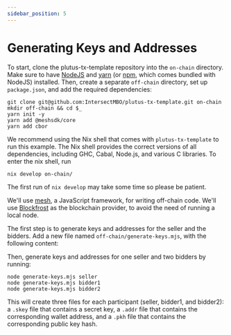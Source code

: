 ```yaml
---
sidebar_position: 5
---
```


# Generating Keys and Addresses

To start, clone the plutus-tx-template repository into the `on-chain` directory.
Make sure to have [NodeJS](https://nodejs.org/en) and [yarn](https://yarnpkg.com/) (or [npm](https://github.com/npm/cli), which comes bundled with NodeJS) installed. Then, create a separate `off-chain` directory, set up `package.json`, and add the required dependencies:

```
git clone git@github.com:IntersectMBO/plutus-tx-template.git on-chain
mkdir off-chain && cd $_
yarn init -y
yarn add @meshsdk/core
yarn add cbor
```

We recommend using the Nix shell that comes with `plutus-tx-template` to run this example.
The Nix shell provides the correct versions of all dependencies, including GHC, Cabal, Node.js, and various C libraries.
To enter the nix shell, run

```
nix develop on-chain/
```

The first run of `nix develop` may take some time so please be patient.

We'll use [mesh](https://meshjs.dev/), a JavaScript framework, for writing off-chain code.
We'll use [Blockfrost](https://blockfrost.io/) as the blockchain provider, to avoid the need of running a local node.

The first step is to generate keys and addresses for the seller and the bidders.
Add a new file named `off-chain/generate-keys.mjs`, with the following content:

<LiteralInclude file="generate-keys.mjs" language="javascript" title="generate-keys.mjs" />

Then, generate keys and addresses for one seller and two bidders by running:

```
node generate-keys.mjs seller
node generate-keys.mjs bidder1
node generate-keys.mjs bidder2
```

This will create three files for each participant (seller, bidder1, and bidder2): a `.skey` file that contains a secret key, a `.addr` file that contains the corresponding wallet address, and a `.pkh` file that contains the corresponding public key hash.
